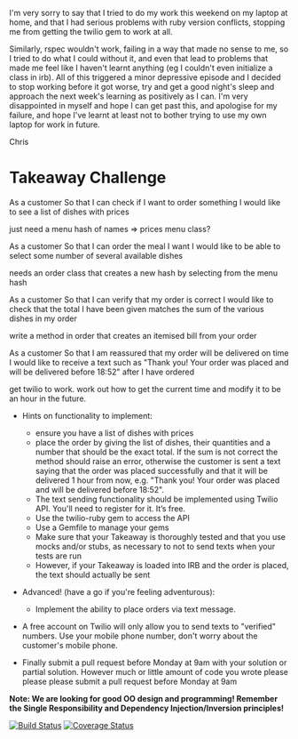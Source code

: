 I'm very sorry to say that I tried to do my work this weekend on my laptop at home, and that I had serious problems with ruby version conflicts, stopping me from getting the twilio gem to work at all.

Similarly, rspec wouldn't work, failing in a way that made no sense to me, so I tried to do what I could without it, and even that lead to problems that made me feel like I haven't learnt anything (eg I couldn't even initialize a class in irb).  All of this triggered a minor depressive episode and I decided to stop working before it got worse, try and get a good night's sleep and approach the next week's learning as positively as I can.  I'm very disappointed in myself and hope I can get past this, and apologise for my failure, and hope I've learnt at least not to bother trying to use my own laptop for work in future.

Chris






Takeaway Challenge
==================

As a customer
So that I can check if I want to order something
I would like to see a list of dishes with prices


just need a menu hash of names => prices
menu class?





As a customer
So that I can order the meal I want
I would like to be able to select some number of several available dishes


needs an order class that creates a new hash by selecting from the menu hash







As a customer
So that I can verify that my order is correct
I would like to check that the total I have been given matches the sum of the various dishes in my order

write a method in order that creates an itemised bill from your order




As a customer
So that I am reassured that my order will be delivered on time
I would like to receive a text such as "Thank you! Your order was placed and will be delivered before 18:52" after I have ordered


get twilio to work. work out how to get the current time and modify it to be an hour in the future.










* Hints on functionality to implement:
  * ensure you have a list of dishes with prices
  * place the order by giving the list of dishes, their quantities and a number that should be the exact total. If the sum is not correct the method should raise an error, otherwise the customer is sent a text saying that the order was placed successfully and that it will be delivered 1 hour from now, e.g. "Thank you! Your order was placed and will be delivered before 18:52".
  * The text sending functionality should be implemented using Twilio API. You'll need to register for it. It’s free.
  * Use the twilio-ruby gem to access the API
  * Use a Gemfile to manage your gems
  * Make sure that your Takeaway is thoroughly tested and that you use mocks and/or stubs, as necessary to not to send texts when your tests are run
  * However, if your Takeaway is loaded into IRB and the order is placed, the text should actually be sent

* Advanced! (have a go if you're feeling adventurous):
  * Implement the ability to place orders via text message.

* A free account on Twilio will only allow you to send texts to "verified" numbers. Use your mobile phone number, don't worry about the customer's mobile phone.
* Finally submit a pull request before Monday at 9am with your solution or partial solution.  However much or little amount of code you wrote please please please submit a pull request before Monday at 9am


**Note: We are looking for good OO design and programming! Remember the Single Responsibility and Dependency Injection/Inversion principles!**

[![Build Status](https://travis-ci.org/makersacademy/takeaway-challenge.svg?branch=master)](https://travis-ci.org/makersacademy/takeaway-challenge)
[![Coverage Status](https://coveralls.io/repos/makersacademy/takeaway-challenge/badge.png)](https://coveralls.io/r/makersacademy/takeaway-challenge)
